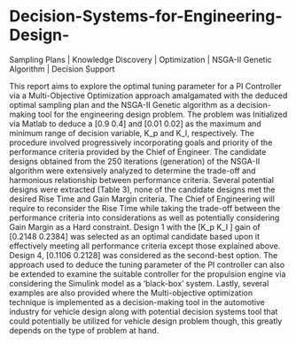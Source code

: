 # Decision-Systems-for-Engineering-Design-
Sampling Plans | Knowledge Discovery | Optimization | NSGA-II Genetic Algorithm | Decision Support

This report aims to explore the optimal tuning parameter for a PI Controller via a Multi-Objective Optimization approach amalgamated with the deduced optimal sampling plan and the NSGA-II Genetic algorithm as a decision-making tool for the engineering design problem. The problem was Initialized via Matlab to deduce a [0.9 0.4] and [0.01 0.02] as the maximum and minimum range of decision variable, K_p and K_I, respectively. The procedure involved progressively incorporating goals and priority of the performance criteria provided by the Chief of Engineer. The candidate designs obtained from the 250 iterations (generation) of the NSGA-II algorithm were extensively analyzed to determine the trade-off and harmonious relationship between performance criteria. Several potential designs were extracted (Table 3), none of the candidate designs met the desired Rise Time and Gain Margin criteria. The Chief of Engineering will require to reconsider the Rise Time while taking the trade-off between the performance criteria into considerations as well as potentially considering Gain Margin as a Hard constraint. Design 1 with the [K_p  K_I ] gain of [0.2148 0.2384] was selected as an optimal candidate based upon it effectively meeting all performance criteria except those explained above. Design 4, [0.1106 0.2128] was considered as the second-best option. The approach used to deduce the tuning parameter of the PI controller can also be extended to examine the suitable controller for the propulsion engine via considering the Simulink model as a ‘black-box’ system. Lastly, several examples are also provided where the Multi-objective optimization technique is implemented as a decision-making tool in the automotive industry for vehicle design along with potential decision systems tool that could potentially be utilized for vehicle design problem though, this greatly depends on the type of problem at hand. 
